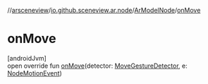 //[arsceneview](../../../index.md)/[io.github.sceneview.ar.node](../index.md)/[ArModelNode](index.md)/[onMove](on-move.md)

# onMove

[androidJvm]\
open override fun [onMove](on-move.md)(detector: [MoveGestureDetector](../../../../sceneview/sceneview/io.github.sceneview.gesture/-move-gesture-detector/index.md), e: [NodeMotionEvent](../../../../sceneview/io.github.sceneview.gesture/-node-motion-event/index.md))
